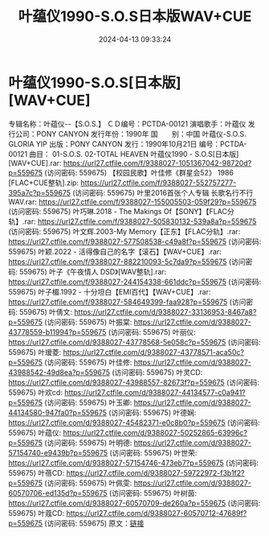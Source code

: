 ﻿---
title: 叶蕴仪1990-S.O.S日本版WAV+CUE
date: 2024-04-13 09:33:24
categories: 外语音乐
tags: 外语音乐
---
# 叶蕴仪1990-S.O.S[日本版][WAV+CUE]

专辑名称：叶蕴仪--【S.O.S.】
ＣＤ编号：PCTDA-00121
演唱歌手：叶蕴仪
发行公司：PONY CANYON
发行年份：1990年
国　　别：中国
叶蕴仪-S.O.S. GLORIA YIP
出版：PONY CANYON
发行：1990年10月21日
编号：PCTDA-00121
曲目：
01-S.O.S.
02-TOTAL HEAVEN
叶蕴仪1990 - S.O.S[日本版][WAV+CUE].rar: https://url27.ctfile.com/f/9388027-1051367042-98720d?p=559675
(访问密码: 559675)
【校园民歌】叶佳修《群星会52》 1986 [FLAC+CUE整轨].zip: https://url27.ctfile.com/f/9388027-552757277-395a7c?p=559675
(访问密码: 559675)
叶里2016首张个人专辑 长歌名行不行 WAV.rar: https://url27.ctfile.com/f/9388027-155005503-059f29?p=559675
(访问密码: 559675)
叶巧琳.2018 - The Makings Of【SONY】【FLAC分轨】.rar: https://url27.ctfile.com/f/9388027-505830132-539a8a?p=559675
(访问密码: 559675)
叶文辉.2003-My Memory【正东】【FLAC分轨】.rar: https://url27.ctfile.com/f/9388027-577508538-c49a8f?p=559675
(访问密码: 559675)
叶颖.2022 - 活得像自己的名字【滚石】【WAV+CUE】.rar: https://url27.ctfile.com/f/9388027-882210093-5c7da9?p=559675
(访问密码: 559675)
叶子《午夜情人 DSD》[WAV整轨].rar: https://url27.ctfile.com/f/9388027-244154338-661ddc?p=559675
(访问密码: 559675)
叶子楣.1992 - 十分坦白【EMI百代】【WAV+CUE】.rar: https://url27.ctfile.com/f/9388027-584649399-faa928?p=559675
(访问密码: 559675)
叶倩文: https://url27.ctfile.com/d/9388027-33136953-8467a8?p=559675
(访问密码: 559675)
叶振棠: https://url27.ctfile.com/d/9388027-43778559-b11994?p=559675
(访问密码: 559675)
叶丽仪: https://url27.ctfile.com/d/9388027-43778568-5e058c?p=559675
(访问密码: 559675)
叶瑷菱: https://url27.ctfile.com/d/9388027-43778571-aca50c?p=559675
(访问密码: 559675)
叶佳修: https://url27.ctfile.com/d/9388027-43988542-49d8ea?p=559675
(访问密码: 559675)
叶灵CD: https://url27.ctfile.com/d/9388027-43988557-82673f?p=559675
(访问密码: 559675)
叶欢cd: https://url27.ctfile.com/d/9388027-44134577-c0a941?p=559675
(访问密码: 559675)
叶玉卿: https://url27.ctfile.com/d/9388027-44134580-947fa0?p=559675
(访问密码: 559675)
叶德娴: https://url27.ctfile.com/d/9388027-45482371-e0c8b0?p=559675
(访问密码: 559675)
叶蕴仪: https://url27.ctfile.com/d/9388027-50252865-63996c?p=559675
(访问密码: 559675)
叶明德: https://url27.ctfile.com/d/9388027-57154740-e9439b?p=559675
(访问密码: 559675)
叶世荣: https://url27.ctfile.com/d/9388027-57154746-473eb7?p=559675
(访问密码: 559675)
叶蓓CD: https://url27.ctfile.com/d/9388027-59722972-f3b1f2?p=559675
(访问密码: 559675)
叶佩雯: https://url27.ctfile.com/d/9388027-60570706-ed135d?p=559675
(访问密码: 559675)
叶树茵: https://url27.ctfile.com/d/9388027-60570709-de260a?p=559675
(访问密码: 559675)
叶蔻CD: https://url27.ctfile.com/d/9388027-60570712-47689f?p=559675
(访问密码: 559675)
原文：[链接](https://blog.sina.com.cn/s/blog_1647c7e760103154l.html)